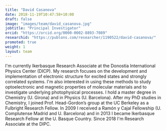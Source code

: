 ```yaml
---
title: "David Casanova"
date: 2018-11-19T10:47:58+10:00
draft: false
image: "images/team/david_casanova.jpg"
jobtitle: "Principal Investigator"
orcid: "https://orcid.org/0000-0002-8893-7089"
researchid: "https://publons.com/researcher/1190522/david-casanova/"
promoted: true
weight: 1
layout: team
---
```


I'm currently Ikerbasque Research Associate at the Donostia International Physics Center (DICP). 
My research focuses on the development and implementation of electronic structure for excited states 
and strongly correlated systems. I'm also interested in using these methods to study optoelectronic and magnetic 
properties of molecular materials and to investigate underlying photophysical processes. 
I hold a master degree in Chemistry (U. Girona) and in Physics (U. Barcelona). After my PhD studies in Chemistry, 
I joined Prof. Head-Gordon’s group at the UC Berkeley as a Fulbright Research Fellow. In 2009 I received a Ramón y 
Cajal Fellowship (U. Complutense Madrid and U. Barcelona) and in 2013 I became Ikerbasque Research Fellow at the 
U. Basque Country. Since 2018 I'm Research Associate at the DIPC.